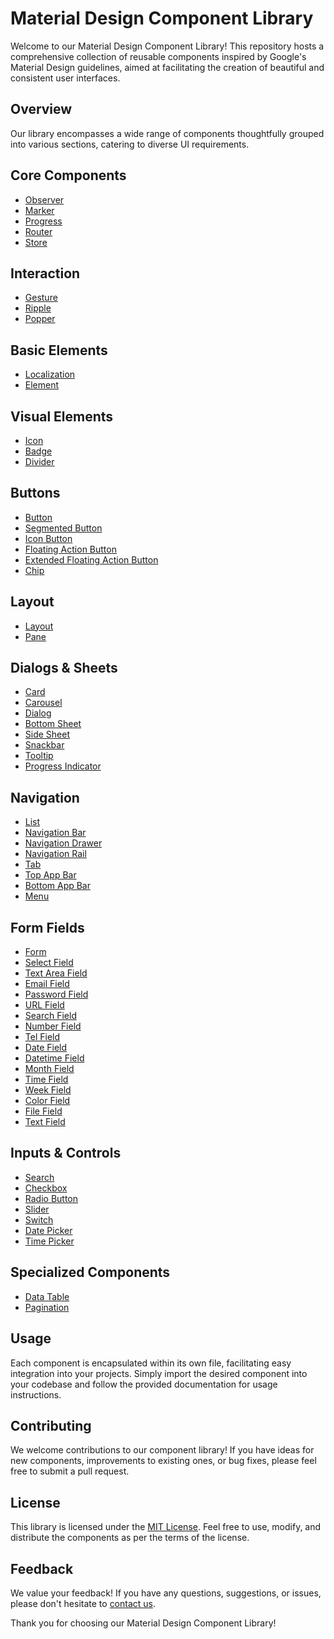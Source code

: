 # Material Design Component Library

Welcome to our Material Design Component Library! This repository hosts a comprehensive collection of reusable components inspired by Google's Material Design guidelines, aimed at facilitating the creation of beautiful and consistent user interfaces.

## Overview

Our library encompasses a wide range of components thoughtfully grouped into various sections, catering to diverse UI requirements.

## Core Components

- [Observer](./docs/observer.md)
- [Marker](./docs/marker.md)
- [Progress](./docs/progress.md)
- [Router](./docs/router.md)
- [Store](./docs/store.md)

## Interaction

- [Gesture](./docs/gesture.md)
- [Ripple](./docs/ripple.md)
- [Popper](./docs/popper.md)

## Basic Elements

- [Localization](./docs/localization.md)
- [Element](./docs/element.md)

## Visual Elements

- [Icon](./docs/icon.md)
- [Badge](./docs/badge.md)
- [Divider](./docs/divider.md)

## Buttons

- [Button](./docs/button.md)
- [Segmented Button](./docs/segmented-button.md)
- [Icon Button](./docs/icon-button.md)
- [Floating Action Button](./docs/fab.md)
- [Extended Floating Action Button](./docs/extended-fab.md)
- [Chip](./docs/chip.md)

## Layout

- [Layout](./docs/layout.md)
- [Pane](./docs/pane.md)

## Dialogs & Sheets

- [Card](./docs/card.md)
- [Carousel](./docs/carousel.md)
- [Dialog](./docs/dialog.md)
- [Bottom Sheet](./docs/bottom-sheet.md)
- [Side Sheet](./docs/side-sheet.md)
- [Snackbar](./docs/snackbar.md)
- [Tooltip](./docs/tooltip.md)
- [Progress Indicator](./docs/progress-indicator.md)

## Navigation

- [List](./docs/list.md)
- [Navigation Bar](./docs/navigation-bar.md)
- [Navigation Drawer](./docs/navigation-drawer.md)
- [Navigation Rail](./docs/navigation-rail.md)
- [Tab](./docs/tab.md)
- [Top App Bar](./docs/top-app-bar.md)
- [Bottom App Bar](./docs/bottom-app-bar.md)
- [Menu](./docs/menu.md)

## Form Fields

- [Form](./docs/form.md)
- [Select Field](./docs/select-field.md)
- [Text Area Field](./docs/textarea-field.md)
- [Email Field](./docs/email-field.md)
- [Password Field](./docs/password-field.md)
- [URL Field](./docs/url-field.md)
- [Search Field](./docs/search-field.md)
- [Number Field](./docs/number-field.md)
- [Tel Field](./docs/tel-field.md)
- [Date Field](./docs/date-field.md)
- [Datetime Field](./docs/datetime-field.md)
- [Month Field](./docs/month-field.md)
- [Time Field](./docs/time-field.md)
- [Week Field](./docs/week-field.md)
- [Color Field](./docs/color-field.md)
- [File Field](./docs/file-field.md)
- [Text Field](./docs/text-field.md)

## Inputs & Controls

- [Search](./docs/search.md)
- [Checkbox](./docs/checkbox.md)
- [Radio Button](./docs/radio-button.md)
- [Slider](./docs/slider.md)
- [Switch](./docs/switch.md)
- [Date Picker](./docs/date-picker.md)
- [Time Picker](./docs/time-picker.md)

## Specialized Components

- [Data Table](./docs/data-table.md)
- [Pagination](./docs/pagination.md)

## Usage

Each component is encapsulated within its own file, facilitating easy integration into your projects. Simply import the desired component into your codebase and follow the provided documentation for usage instructions.

## Contributing

We welcome contributions to our component library! If you have ideas for new components, improvements to existing ones, or bug fixes, please feel free to submit a pull request.

## License

This library is licensed under the [MIT License](./LICENSE). Feel free to use, modify, and distribute the components as per the terms of the license.

## Feedback

We value your feedback! If you have any questions, suggestions, or issues, please don't hesitate to [contact us](mailto:your-email@example.com).

Thank you for choosing our Material Design Component Library!
